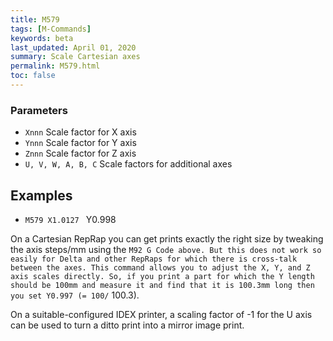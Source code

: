 ```yaml
---
title: M579
tags: [M-Commands] 
keywords: beta 
last_updated: April 01, 2020 
summary: Scale Cartesian axes 
permalink: M579.html
toc: false 
---
```



### Parameters

* `Xnnn` Scale factor for X axis
* `Ynnn` Scale factor for Y axis
* `Znnn` Scale factor for Z axis
* `U, V, W, A, B, C` Scale factors for additional axes

## Examples

* ` M579 X1.0127  ` Y0.998

On a Cartesian RepRap you can get prints exactly the right size by tweaking the axis steps/mm using the ` M92 G Code above. But this does not work so easily for Delta and other RepRaps for which there is cross-talk between the axes. This command allows you to adjust the X, Y, and Z axis scales directly. So, if you print a part for which the Y length should be 100mm and measure it and find that it is 100.3mm long then you set Y0.997 (= 100/ ` 100.3).

On a suitable-configured IDEX printer, a scaling factor of -1 for the U axis can be used to turn a ditto print into a mirror image print.

